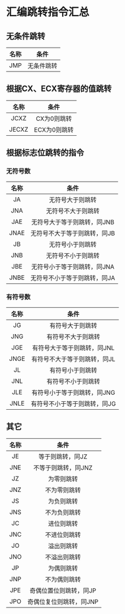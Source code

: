 # 汇编跳转指令汇总

## 无条件跳转

| 名称 |    条件    |
| :--: | :--------: |
| JMP  | 无条件跳转 |

## 根据CX、ECX寄存器的值跳转

| 名称  |     条件     |
| :---: | :----------: |
| JCXZ  | CX为0则跳转  |
| JECXZ | ECX为0则跳转 |

## 根据标志位跳转的指令

### 无符号数

| 名称 |             条件             |
| :--: | :--------------------------: |
|  JA  |       无符号大于则跳转       |
| JNA  |      无符号不大于则跳转      |
| JAE  | 无符号大于等于则跳转，同JNB  |
| JNAE | 无符号不大于等于则跳转，同JB |
|  JB  |       无符号小于则跳转       |
| JNB  |      无符号不小于则跳转      |
| JBE  | 无符号小于等于则跳转，同JNA  |
| JNBE | 无符号不小于等于则跳转，同JA |

### 有符号数

| 名称 |             条件             |
| :--: | :--------------------------: |
|  JG  |       有符号大于则跳转       |
| JNG  |      有符号不大于则跳转      |
| JGE  | 有符号大于等于则跳转，同JNL  |
| JNGE | 有符号不大于等于则跳转，同JL |
|  JL  |       有符号小于则跳转       |
| JNL  |      有符号不小于则跳转      |
| JLE  | 有符号小于等于则跳转，同JNG  |
| JNLE | 有符号不小于等于则跳转，同JG |

## 其它

| 名称 |          条件           |
| :--: | :---------------------: |
|  JE  |    等于则跳转，同JZ     |
| JNE  |   不等于则跳转，同JNZ   |
|  JZ  |       为零则跳转        |
| JNZ  |      不为零则跳转       |
|  JS  |       为负则跳转        |
| JNS  |      不为负则跳转       |
|  JC  |       进位则跳转        |
| JNC  |      不进位则跳转       |
|  JO  |       溢出则跳转        |
| JNO  |      不溢出则跳转       |
|  JP  |       为偶则跳转        |
| JNP  |      不为偶则跳转       |
| JPE  | 奇偶位置位则跳转，同JP  |
| JPO  | 奇偶位复位则跳转，同JNP |